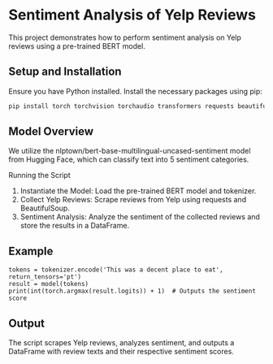 # Sentiment Analysis of Yelp Reviews

This project demonstrates how to perform sentiment analysis on Yelp reviews using a pre-trained BERT model.

## Setup and Installation

Ensure you have Python installed. Install the necessary packages using pip:

```bash
pip install torch torchvision torchaudio transformers requests beautifulsoup4 pandas numpy
```

## Model Overview

We utilize the nlptown/bert-base-multilingual-uncased-sentiment model from Hugging Face, which can classify text into 5 sentiment categories.

Running the Script
1.	Instantiate the Model: Load the pre-trained BERT model and tokenizer.
2.	Collect Yelp Reviews: Scrape reviews from Yelp using requests and BeautifulSoup.
3.	Sentiment Analysis: Analyze the sentiment of the collected reviews and store the results in a DataFrame.

## Example
```
tokens = tokenizer.encode('This was a decent place to eat', return_tensors='pt')
result = model(tokens)
print(int(torch.argmax(result.logits)) + 1)  # Outputs the sentiment score
```

## Output

The script scrapes Yelp reviews, analyzes sentiment, and outputs a DataFrame with review texts and their respective sentiment scores.